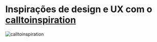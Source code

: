 # Inspirações de design e UX com o [calltoinspiration](https://calltoinspiration.com/)

![calltoinspiration](./calltoinspiration.gif)